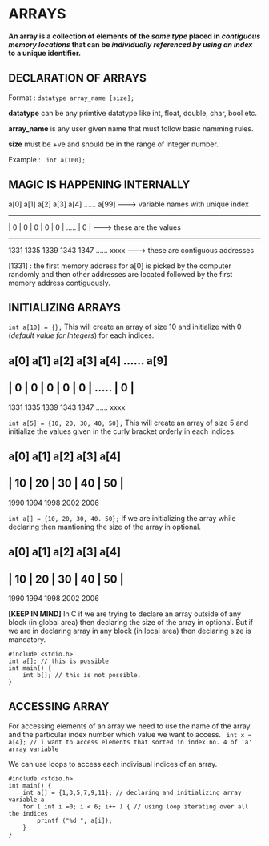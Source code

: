 # ARRAYS

**An array is a collection of elements of the *same type* placed in *contiguous memory locations* that can be *individually referenced by using an index* to a unique identifier.**





## DECLARATION OF ARRAYS
Format : 
` datatype array_name [size]; `

**datatype** can be any primtive datatype like int, float, double, char, bool etc.

**array_name** is any user given name that must follow basic namming rules.

**size** must be +ve and should be in the range of integer number.


Example : 
` int a[100];`


## MAGIC IS HAPPENING INTERNALLY
a[0]  a[1]  a[2]  a[3]  a[4]  ......  a[99]   ---> variable names with unique index
_____________________________________________
|  0  |  0  |  0  |  0  |  0  | ..... |  0  |  ---> these are the values 
_____________________________________________
1331   1335   1339  1343  1347 ......  xxxx    ---> these are contiguous addresses


[1331] : the first memory address for a[0] is picked by the computer randomly and then other addresses are located followed by the first memory address contiguously.





## INITIALIZING ARRAYS
``` int a[10] = {}; ```
This will create an array of size 10 and initialize with 0 (*default value for Integers*) for each indices.

 a[0]  a[1]  a[2]  a[3]  a[4]  ......  a[9] 
---------------------------------------------
|  0  |  0  |  0  |  0  |  0  | ..... |  0  | 
---------------------------------------------
1331   1335   1339  1343  1347 ......  xxxx 




``` int a[5] = {10, 20, 30, 40, 50}; ```
This will create an array of size 5 and initialize the values given in the curly bracket orderly in each indices.

 a[0]   a[1]   a[2]   a[3]   a[4]
------------------------------------
|  10  |  20  |  30  |  40  |  50  |
------------------------------------
1990    1994   1998   2002   2006 



``` int a[] = {10, 20, 30, 40. 50}; ```
If we are initializing the array while declaring then mantioning the size of the array in optional.

 a[0]   a[1]   a[2]   a[3]   a[4]
------------------------------------
|  10  |  20  |  30  |  40  |  50  |
------------------------------------
1990    1994   1998   2002   2006 


**[KEEP IN MIND]** In C if we are trying to declare an array outside of any block (in global area) then declaring the size of the array in optional. But if we are in declaring array in any block (in local area) then declaring size is mandatory.

```
#include <stdio.h>
int a[]; // this is possible 
int main() {
    int b[]; // this is not possible.
}
```






## ACCESSING ARRAY
For accessing elements of an array we need to use the name of the array and the particular index number which value we want to access.
``` int x = a[4]; // i want to access elements that sorted in index no. 4 of 'a' array variable```

We can use loops to access each indivisual indices of an array.
```
#include <stdio.h>
int main() {
    int a[] = {1,3,5,7,9,11}; // declaring and initializing array variable a
    for ( int i =0; i < 6; i++ ) { // using loop iterating over all the indices
        printf ("%d ", a[i]);
    }
}
```
